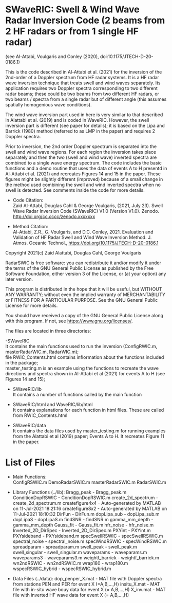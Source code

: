 # SWaveRIC: Swell & Wind Wave Radar Inversion Code (2 beams from 2 HF radars or from 1 single HF radar)
(see Al-Attabi, Voulgaris and Conley (2020), doi:10.1175/JTECH-D-20-0186.1)  

This is the code described in Al-Attabi et al. (2021) for the inversion of the 2nd-order of a Doppler spectrum from HF radar systems.  It is a HF radar wave inversion technique that treats swell and wind waves separately. Its application requires two Doppler spectra corresponding to two different radar beams; these could be two beams from two different HF radars, or two beams / spectra from a single radar but of different angle (this assumes spatially homogenious wave conditions). 

The wind wave inversion part used in here is very similar to that described in Alattabi et al. (2019) and is coded in WaveRIC. However, the swell inversion part is different (see paper for details); it is based on the Lipa and Barrick (1980) method (referred to as LMP in the paper) and requires 2 Doppler spectra. 

Prior to inversion, the 2nd order Doppler spectrum is separated into the swell and wind wave regions. For each region the inversion takes place separately and then the two (swell and wind wave) inverted spectra are combined to a single wave energy spectrum. The code includes the basic functions and a demo routine that uses the data of events A to H presentd in Al-Attabi et al. (2021) and recreates Figures 14 and 15 in the paper.  These figures might be slightly different (improved) because of a small change in the method used combining the swell and wind inverted spectra when no swell is detected. See comments inside the code for more details.

- Code Citation:  
Zaid Al-Attabi, Douglas Cahl & George Voulgaris, (2021, July 23). Swell Wave Radar Inversion Code (SWaveRIC) V1.0 (Version V1.0). Zenodo. http://doi.org/cc.cccc/zenodo.xxxxxxx

- Method Citation:  
Al-Attabi, Z.R., G. Voulgaris, and D.C. Conley, 2021. Evaluation and Validation of HF Radar Swell and Wind Wave Inversion Method. J. Atmos. Oceanic Technol., https://doi.org/10.1175/JTECH-D-20-0186.1 

Copyright 2021(c) Zaid Alattabi, Douglas Cahl, George Voulgaris

RadarSWIC is free software: you can redistribute it and/or modify it under the terms of the GNU General Public License as published by the Free Software Foundation, either version 3 of the License, or (at your option) any later version.

This program is distributed in the hope that it will be useful, but WITHOUT ANY WARRANTY; without even the implied warranty of MERCHANTABILITY or FITNESS FOR A PARTICULAR PURPOSE. See the GNU General Public License for more details.

You should have received a copy of the GNU General Public License along with this program. If not, see https://www.gnu.org/licenses/.

The files are located in three directories:  

-SWaveRIC  
  It contains the main functions used to run the inversion (ConfigRWIC.m, masterRadarWIC.m, RadarWIC.m);  
  file RWIC_Contents.html contains inflormation about the functions included in the package;  
  master_testing.m is an example using the functions to recreate the wave directions and spectra shown in Al-Attabi et al (2021) for events A to H (see Figures 14 and 15);

- SWaveRIC/lib  
  It contains a number of functions called by the main function

- SWaveRIC/html and WaveRIC/lib/html  
  It contains explanations for each function in html files. These are called from RWIC_Contents.html  

- SWaveRIC/data  
  It contains the data files used by master_testing.m for running examples from the Alattabi et al (2019) paper; Events A to H. It recreates Figure 11 in the paper.

# List of Files  

- Main Functions:  
   ConfigRSWIC.m
   DemoRadarSWIC.m
   masterRadarSWIC.m
   RadarSWIC.m

- Library Functions (../lib):
   Bragg_peak          - Bragg_peak.m
   ConditionDopRSWIC   - ConditionDopRSWIC.m
  create_2d_spectrum  - create_2d_spectrum.m
  createfigure4x4     - Auto-generated by MATLAB on 11-Jul-2021 18:21:16
  createfigure8x2     - Auto-generated by MATLAB on 11-Jul-2021 18:10:32
  DirFun              - DirFun.m
  dopLipa_sub         - dopLipa_sub.m
  dopLipaS            - dopLipaS.m
  findSNR             - findSNR.m
  gamma_mm_depth      - gamma_mm_depth
  Gauss_fit           - Gauss_fit.m
  hfr_noise           - hfr_noise.m
  Inverted_2D_DirSpec - Inverted_2D_DirSpec.m
  PXYint              - PXYint.m
  PXYsideband         - PXYsideband.m
  specSwellRSWIC      - specSwellRSWIC.m
  spectral_noise      - spectral_noise.m
  specWindRSWIC       - specWindRSWIC.m
  spreadparam         - spreadparam.m
  swell_peak          - swell_peak.m
  swell_singular      - swell_singular.m
  waveparams          - waveparams.m
  waveparams3         - waveparams3.m
  weightf_barrick     - weightf_barrick.m
  wn2ndRSWIC          - wn2ndRSWIC.m
  wrap180             - wrap180.m
  wspecRSWIC_hybrid   - wspecRSWIC_hybrid.m

- Data Files (../data):
  dop_penper_X.mat   - MAT file with Doppler spectra from stations PEN and PER for event X (=A,B,...,H)
  insitu_X.mat       - MAT file with in-situ wave bouy data for event X (= A,B,...,H)
  X_inv.mat          - MAT file with inverted HF wave data for event X (= A,B,...,H)
